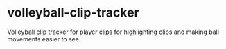 # volleyball-clip-tracker
Volleyball clip tracker for player clips for highlighting clips and making ball movements easier to see.
